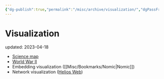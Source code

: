 ```yaml
---
{"dg-publish":true,"permalink":"/misc/archive/visualization/","dgPassFrontmatter":true}
---
```



# Visualization
updated: 2023-04-18

- [Science map](https://sciencemap.eto.tech/)
- [World War II](http://www.fallen.io/ww2/)
- Embedding visualization ([[Misc/Bookmarks/Nomic\|Nomic]])
- Network visualization ([Helios Web](https://github.com/filipinascimento/helios-web))

